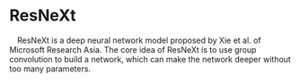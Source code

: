 # ResNeXt
&ensp;&ensp;ResNeXt is a deep neural network model proposed by Xie et al. of Microsoft Research Asia. The core idea of ResNeXt is to use group convolution to build a network, which can make the network deeper without too many parameters.